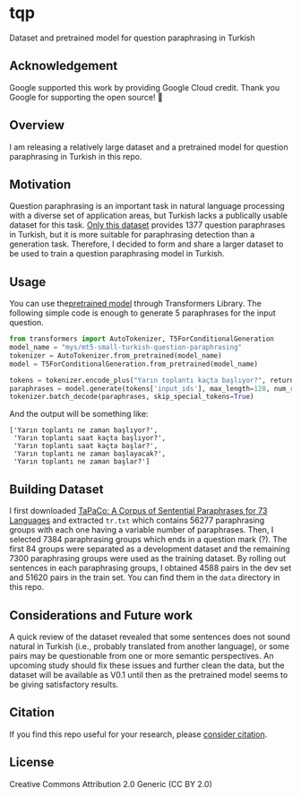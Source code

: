 # tqp
Dataset and pretrained model for question paraphrasing in Turkish

## Acknowledgement
Google supported this work by providing Google Cloud credit. Thank you Google for supporting the open source! 🎉

## Overview
I am releasing a relatively large dataset and a pretrained model for question paraphrasing in Turkish in this repo.

## Motivation
Question paraphrasing is an important task in natural language processing with a diverse set of application areas, but Turkish lacks a publically usable dataset for this task. [Only this dataset](https://github.com/savasy/QuestionParaphrasesForTurkish) provides 1377 question paraphrases in Turkish, but it is more suitable for paraphrasing detection than a generation task. Therefore, I decided to form and share a larger dataset to be used to train a question paraphrasing model in Turkish.

## Usage
You can use the[pretrained model](https://huggingface.co/mys/mt5-small-turkish-question-paraphrasing) through Transformers Library.  The following simple code is enough to generate 5 paraphrases for the input question.

```python
from transformers import AutoTokenizer, T5ForConditionalGeneration
model_name = "mys/mt5-small-turkish-question-paraphrasing"
tokenizer = AutoTokenizer.from_pretrained(model_name)
model = T5ForConditionalGeneration.from_pretrained(model_name)

tokens = tokenizer.encode_plus("Yarın toplantı kaçta başlıyor?", return_tensors='pt')
paraphrases = model.generate(tokens['input_ids'], max_length=128, num_return_sequences=5, num_beams=5)
tokenizer.batch_decode(paraphrases, skip_special_tokens=True)
```

And the output will be something like:
```shell
['Yarın toplantı ne zaman başlıyor?',
 'Yarın toplantı saat kaçta başlıyor?',
 'Yarın toplantı saat kaçta başlar?',
 'Yarın toplantı ne zaman başlayacak?',
 'Yarın toplantı ne zaman başlar?']
```

## Building Dataset
I first downloaded [TaPaCo: A Corpus of Sentential Paraphrases for 73 Languages](https://www.aclweb.org/anthology/2020.lrec-1.848/) and extracted `tr.txt` which contains 56277 paraphrasing groups with each one having a variable number of paraphrases. Then, I selected 7384 paraphrasing groups which ends in a question mark (?). The first 84 groups were separated as a development dataset and the remaining 7300 paraphrasing groups were used as the training dataset. By rolling out sentences in each paraphrasing groups, I obtained 4588 pairs in the dev set and 51620 pairs in the train set. You can find them in the `data` directory in this repo.

## Considerations and Future work
A quick review of the dataset revealed that some sentences does not sound natural in Turkish (i.e., probably translated from another language), or some pairs may be questionable from one or more semantic perspectives. An upcoming study should fix these issues and further clean the data, but the dataset will be available as V0.1 until then as the pretrained model seems to be giving satisfactory results. 

## Citation
If you find this repo useful for your research, please [consider citation](https://zenodo.org/record/4719801#.YIatzJAzZPY).

## License
Creative Commons Attribution 2.0 Generic (CC BY 2.0)